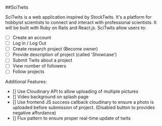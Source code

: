 ##SciTwits

SciTwits is a web application inspired by StockTwits.  It's a platform for
hobbyist scientists to connect and interact with professional scientists. It
will be built with Ruby on Rails and React.js.  SciTwits allow users to:

- [ ] Create an account
- [ ] Log in / Log Out
- [ ] Create research project (Become owner)
- [ ] Provide description of project (called 'Showcase')
- [ ] Submit Twits about a project
- [ ] View number of followers
- [ ] Follow projects

Additional Features:
- [] Use Cloudinary API to allow uploading of multiple pictures
- [] Video background on splash page
- [] Use frontend JS success callback cloudinary to ensure a photo is uploaded before submission of project. (Disabled button to provides negative affordance)
- [] Flux pattern to ensure proper real-time update of twits
